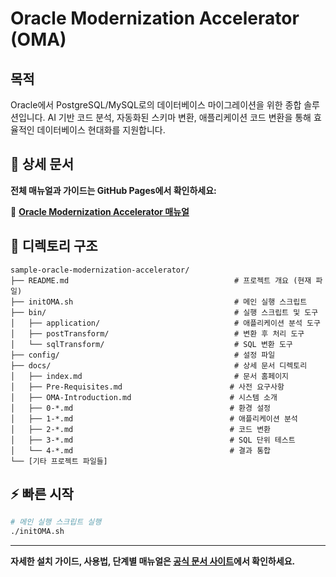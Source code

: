 # Oracle Modernization Accelerator (OMA)

## 목적

Oracle에서 PostgreSQL/MySQL로의 데이터베이스 마이그레이션을 위한 종합 솔루션입니다.
AI 기반 코드 분석, 자동화된 스키마 변환, 애플리케이션 코드 변환을 통해 효율적인 데이터베이스 현대화를 지원합니다.

## 📖 상세 문서

**전체 매뉴얼과 가이드는 GitHub Pages에서 확인하세요:**

🔗 **[Oracle Modernization Accelerator 매뉴얼](https://glowing-adventure-w6pzenm.pages.github.io/)**

## 📁 디렉토리 구조

```
sample-oracle-modernization-accelerator/
├── README.md                                     # 프로젝트 개요 (현재 파일)
├── initOMA.sh                                    # 메인 실행 스크립트
├── bin/                                          # 실행 스크립트 및 도구
│   ├── application/                              # 애플리케이션 분석 도구
│   ├── postTransform/                            # 변환 후 처리 도구
│   └── sqlTransform/                             # SQL 변환 도구
├── config/                                       # 설정 파일
├── docs/                                         # 상세 문서 디렉토리
│   ├── index.md                                  # 문서 홈페이지
│   ├── Pre-Requisites.md                        # 사전 요구사항
│   ├── OMA-Introduction.md                      # 시스템 소개
│   ├── 0-*.md                                   # 환경 설정
│   ├── 1-*.md                                   # 애플리케이션 분석
│   ├── 2-*.md                                   # 코드 변환
│   ├── 3-*.md                                   # SQL 단위 테스트
│   └── 4-*.md                                   # 결과 통합
└── [기타 프로젝트 파일들]
```

## ⚡ 빠른 시작

```bash
# 메인 실행 스크립트 실행
./initOMA.sh
```

---

**자세한 설치 가이드, 사용법, 단계별 매뉴얼은 [공식 문서 사이트](https://glowing-adventure-w6pzenm.pages.github.io/)에서 확인하세요.**
